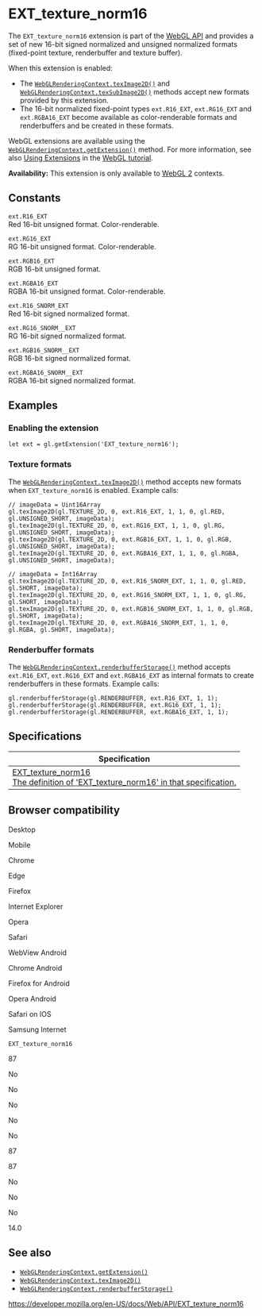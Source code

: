 # EXT_texture_norm16

The `EXT_texture_norm16` extension is part of the [WebGL API](webgl_api) and provides a set of new 16-bit signed normalized and unsigned normalized formats (fixed-point texture, renderbuffer and texture buffer).

When this extension is enabled:

- The [`WebGLRenderingContext.texImage2D()`](webglrenderingcontext/teximage2d) and [`WebGLRenderingContext.texSubImage2D()`](webglrenderingcontext/texsubimage2d) methods accept new formats provided by this extension.
- The 16-bit normalized fixed-point types `ext.R16_EXT`, `ext.RG16_EXT` and `ext.RGBA16_EXT` become available as color-renderable formats and renderbuffers and be created in these formats.

WebGL extensions are available using the [`WebGLRenderingContext.getExtension()`](webglrenderingcontext/getextension) method. For more information, see also [Using Extensions](webgl_api/using_extensions) in the [WebGL tutorial](webgl_api/tutorial).

**Availability:** This extension is only available to [WebGL 2](webgl2renderingcontext) contexts.

## Constants

`ext.R16_EXT`  
Red 16-bit unsigned format. Color-renderable.

`ext.RG16_EXT`  
RG 16-bit unsigned format. Color-renderable.

`ext.RGB16_EXT`  
RGB 16-bit unsigned format.

`ext.RGBA16_EXT`  
RGBA 16-bit unsigned format. Color-renderable.

`ext.R16_SNORM_EXT`  
Red 16-bit signed normalized format.

`ext.RG16_SNORM__EXT`  
RG 16-bit signed normalized format.

`ext.RGB16_SNORM__EXT`  
RGB 16-bit signed normalized format.

`ext.RGBA16_SNORM__EXT`  
RGBA 16-bit signed normalized format.

## Examples

### Enabling the extension

    let ext = gl.getExtension('EXT_texture_norm16');

### Texture formats

The [`WebGLRenderingContext.texImage2D()`](webglrenderingcontext/teximage2d) method accepts new formats when `EXT_texture_norm16` is enabled. Example calls:

    // imageData = Uint16Array
    gl.texImage2D(gl.TEXTURE_2D, 0, ext.R16_EXT, 1, 1, 0, gl.RED, gl.UNSIGNED_SHORT, imageData);
    gl.texImage2D(gl.TEXTURE_2D, 0, ext.RG16_EXT, 1, 1, 0, gl.RG, gl.UNSIGNED_SHORT, imageData);
    gl.texImage2D(gl.TEXTURE_2D, 0, ext.RGB16_EXT, 1, 1, 0, gl.RGB, gl.UNSIGNED_SHORT, imageData);
    gl.texImage2D(gl.TEXTURE_2D, 0, ext.RGBA16_EXT, 1, 1, 0, gl.RGBA, gl.UNSIGNED_SHORT, imageData);

    // imageData = Int16Array
    gl.texImage2D(gl.TEXTURE_2D, 0, ext.R16_SNORM_EXT, 1, 1, 0, gl.RED, gl.SHORT, imageData);
    gl.texImage2D(gl.TEXTURE_2D, 0, ext.RG16_SNORM_EXT, 1, 1, 0, gl.RG, gl.SHORT, imageData);
    gl.texImage2D(gl.TEXTURE_2D, 0, ext.RGB16_SNORM_EXT, 1, 1, 0, gl.RGB, gl.SHORT, imageData);
    gl.texImage2D(gl.TEXTURE_2D, 0, ext.RGBA16_SNORM_EXT, 1, 1, 0, gl.RGBA, gl.SHORT, imageData);

### Renderbuffer formats

The [`WebGLRenderingContext.renderbufferStorage()`](webglrenderingcontext/renderbufferstorage) method accepts `ext.R16_EXT`, `ext.RG16_EXT` and `ext.RGBA16_EXT` as internal formats to create renderbuffers in these formats. Example calls:

    gl.renderbufferStorage(gl.RENDERBUFFER, ext.R16_EXT, 1, 1);
    gl.renderbufferStorage(gl.RENDERBUFFER, ext.RG16_EXT, 1, 1);
    gl.renderbufferStorage(gl.RENDERBUFFER, ext.RGBA16_EXT, 1, 1);

## Specifications

<table><thead><tr class="header"><th>Specification</th></tr></thead><tbody><tr class="odd"><td><a href="https://www.khronos.org/registry/webgl/extensions/EXT_texture_norm16/">EXT_texture_norm16<br />
<span class="small">The definition of 'EXT_texture_norm16' in that specification.</span></a></td></tr></tbody></table>

## Browser compatibility

Desktop

Mobile

Chrome

Edge

Firefox

Internet Explorer

Opera

Safari

WebView Android

Chrome Android

Firefox for Android

Opera Android

Safari on IOS

Samsung Internet

`EXT_texture_norm16`

87

No

No

No

No

No

87

87

No

No

No

14.0

## See also

- [`WebGLRenderingContext.getExtension()`](webglrenderingcontext/getextension)
- [`WebGLRenderingContext.texImage2D()`](webglrenderingcontext/teximage2d)
- [`WebGLRenderingContext.renderbufferStorage()`](webglrenderingcontext/renderbufferstorage)

<a href="https://developer.mozilla.org/en-US/docs/Web/API/EXT_texture_norm16" class="_attribution-link">https://developer.mozilla.org/en-US/docs/Web/API/EXT_texture_norm16</a>
